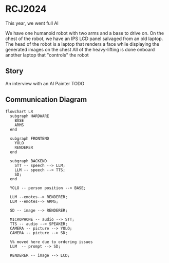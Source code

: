 # RCJ2024
This year, we went full AI

We have one humanoid robot with two arms and a base to drive on.
On the chest of the robot, we have an IPS LCD panel salvaged from an old laptop.
The head of the robot is a laptop that renders a face while displaying the generated images on the chest
All of the heavy-lifting is done onboard another laptop that "controls" the robot

## Story
An interview with an AI Painter
TODO

## Communication Diagram
```mermaid
flowchart LR
  subgraph HARDWARE
    BASE
    ARMS
  end

  subgraph FRONTEND
    YOLO
    RENDERER
  end

  subgraph BACKEND
    STT -- speech --> LLM;
    LLM -- speech --> TTS;
    SD;
  end

  YOLO -- person position --> BASE;

  LLM --emotes--> RENDERER;
  LLM --emotes--> ARMS;

  SD -- image --> RENDERER;

  MICROPHONE -- audio --> STT;
  TTS -- audio --> SPEAKER;
  CAMERA -- picture --> YOLO;
  CAMERA -- picture --> SD;

  %% moved here due to ordering issues
  LLM  -- prompt --> SD;

  RENDERER -- image --> LCD;
```